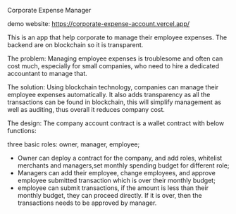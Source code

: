 Corporate Expense Manager

demo website: https://corporate-expense-account.vercel.app/


This is an app that help corporate to manage their employee expenses. The backend are on blockchain so it is transparent.

The problem:
Managing employee expenses is troublesome and often can cost much, especially for small companies, who need to hire a dedicated accountant to manage that.

The solution:
Using blockchain technology, companies can manage their employee expenses automatically. It also adds transparency as all the transactions can be found in blockchain, this will simplify management as well as auditing, thus overall it reduces company cost.

The design:
The company account contract is a wallet contract with below functions:

three basic roles: owner, manager, employee;

 - Owner can deploy a contract for the company, and add roles, whitelist merchants and managers,set monthly spending budget for different role;
 - Managers can add their employee, change employees, and approve employee submitted transaction which is over their monthly budget;
 - employee can submit transactions, if the amount is less than their monthly budget, they can proceed directly. If it is over, then the transactions needs to be approved by manager.






